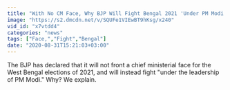 ```yaml
---
title: "With No CM Face, Why BJP Will Fight Bengal 2021 'Under PM Modi'"
image: "https://s2.dmcdn.net/v/SQUFe1VIEwBT9hKsg/x240"
vid_id: "x7vtdd4"
categories: "news"
tags: ["Face,","Fight","Bengal"]
date: "2020-08-31T15:21:03+03:00"
---
```

The BJP has declared that it will not front a chief ministerial face for the West Bengal elections of 2021, and will instead fight &quot;under the leadership of PM Modi.&quot; Why? We explain.
